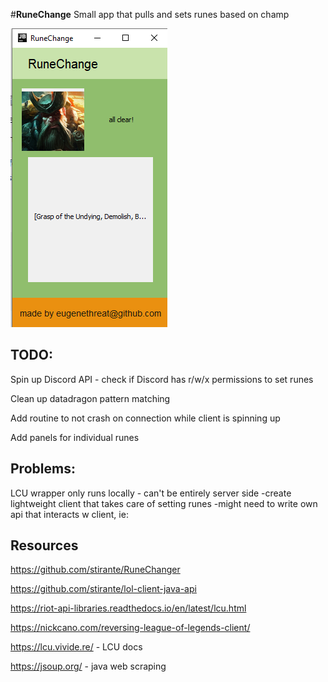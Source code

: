 #**RuneChange**
Small app that pulls and sets runes based on champ

![demo image](https://github.com/eugenethreat/RuneChange/blob/main/resources/runechanger_gui1.png)

## **TODO**: 
Spin up Discord API - check if Discord has r/w/x permissions to set runes 

Clean up datadragon pattern matching

Add routine to not crash on connection while client is spinning up 

Add panels for individual runes  

## **Problems**:
LCU wrapper only runs locally - can't be entirely server side 
-create lightweight client that takes care of setting runes 
-might need to write own api that interacts w client, ie: 




## **Resources**
https://github.com/stirante/RuneChanger

https://github.com/stirante/lol-client-java-api

https://riot-api-libraries.readthedocs.io/en/latest/lcu.html

https://nickcano.com/reversing-league-of-legends-client/

https://lcu.vivide.re/ - LCU docs 

https://jsoup.org/ - java web scraping 

